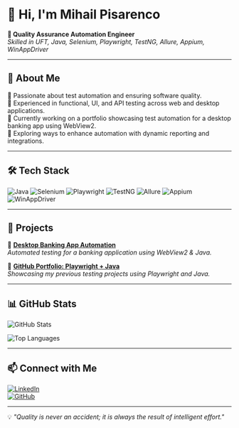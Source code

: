 

# 👋 Hi, I'm Mihail Pisarenco

**💼 Quality Assurance Automation Engineer**  
_Skilled in UFT, Java, Selenium, Playwright, TestNG, Allure, Appium, WinAppDriver_

---

## 🚀 About Me

🔹 Passionate about test automation and ensuring software quality.  
🔹 Experienced in functional, UI, and API testing across web and desktop applications.  
🔹 Currently working on a portfolio showcasing test automation for a desktop banking app using WebView2.  
🔹 Exploring ways to enhance automation with dynamic reporting and integrations.  

---

## 🛠 Tech Stack

![Java](https://media.lordicon.com/icons/wired/flat/1323-java-code-language.gif)
![Selenium](https://img.shields.io/badge/Selenium-43B02A?style=for-the-badge&logo=selenium&logoColor=white)
![Playwright](https://img.shields.io/badge/Playwright-2E2E2E?style=for-the-badge&logo=playwright&logoColor=white)
![TestNG](https://img.shields.io/badge/TestNG-FF6F00?style=for-the-badge&logo=testng&logoColor=white)
![Allure](https://img.shields.io/badge/Allure-2F4F4F?style=for-the-badge&logo=allure&logoColor=white)
![Appium](https://img.shields.io/badge/Appium-9D2B8B?style=for-the-badge&logo=appium&logoColor=white)
![WinAppDriver](https://img.shields.io/badge/WinAppDriver-0078D7?style=for-the-badge&logo=windows&logoColor=white)

---

## 📌 Projects

📌 **[Desktop Banking App Automation](#)**  
_Automated testing for a banking application using WebView2 & Java._

📌 **[GitHub Portfolio: Playwright + Java](#)**  
_Showcasing my previous testing projects using Playwright and Java._

---

## 📊 GitHub Stats

![GitHub Stats](https://github-readme-stats.vercel.app/api?username=your-github-username&show_icons=true&theme=dark)

![Top Languages](https://github-readme-stats.vercel.app/api/top-langs/?username=your-github-username&layout=compact&theme=dark)

---

## 📫 Connect with Me

[![LinkedIn](https://img.shields.io/badge/LinkedIn-0077B5?style=for-the-badge&logo=linkedin&logoColor=white)](https://www.linkedin.com/in/mihail-pisarenco-239572245/)  
[![GitHub](https://img.shields.io/badge/GitHub-181717?style=for-the-badge&logo=github&logoColor=white)](https://github.com/Godot-cmd)

---

💡 _"Quality is never an accident; it is always the result of intelligent effort."_

